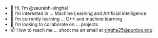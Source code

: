 - 👋 Hi, I’m @saurabh-singhal
- 👀 I’m interested in ... Machine Learning and Artificial intelligence
- 🌱 I’m currently learning ... C++ and machine learning
- 💞️ I’m looking to collaborate on ... projects
- 📫 How to reach me ... shoot me an email at singha25@purdue.edu

<!---
saurabh-singhal7/saurabh-singhal7 is a ✨ special ✨ repository because its `README.md` (this file) appears on your GitHub profile.
You can click the Preview link to take a look at your changes.
--->
